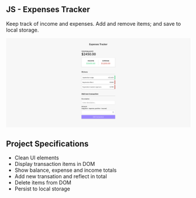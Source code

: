 ## JS - Expenses Tracker

Keep track of income and expenses. Add and remove items; and save to local storage.

![JS Expenses Tracker](js-expenses-tracker.png)

## Project Specifications

- Clean UI elements
- Display transaction items in DOM
- Show balance, expense and income totals
- Add new transation and reflect in total
- Delete items from DOM
- Persist to local storage
